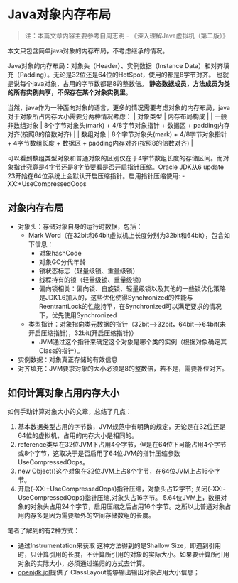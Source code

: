 # Java对象内存布局
> 注：本篇文章内容主要参考自周志明 - 《深入理解Java虚拟机（第二版）》

本文只包含简单java对象的内存布局，不考虑继承的情况。

Java对象的内存布局：对象头（Header）、实例数据（Instance Data）和对齐填充（Padding）。无论是32位还是64位的HotSpot，使用的都是8字节对齐。 也就是说每个java对象，占用的字节数都是8的整数倍。
**静态数据成员，方法成员为类的所有实例共享，不保存在某个对象实例里**。

当然，java作为一种面向对象的语言，更多的情况需要考虑对象的内存布局，java对于对象所占内存大小需要分两种情况考虑：
| 对象类型  | 内存布局构成 |
| 一般非数组对象 | 8个字节对象头(mark) + 4/8字节对象指针 + 数据区 + padding内存对齐(按照8的倍数对齐) |
| 数组对象 | 8个字节对象头(mark) + 4/8字节对象指针 + 4字节数组长度 + 数据区 + padding内存对齐(按照8的倍数对齐) |

可以看到数组类型对象和普通对象的区别仅在于4字节数组长度的存储区间。而对象指针究竟是4字节还是8字节要看是否开启指针压缩。Oracle JDK从6 update 23开始在64位系统上会默认开启压缩指针。启用指针压缩使用: -XX:+UseCompressedOops

## 对象内存布局
* 对象头：存储对象自身的运行时数据，包括：
   * Mark Word（在32bit和64bit虚拟机上长度分别为32bit和64bit），包含如下信息：
     * 对象hashCode
     * 对象GC分代年龄
     * 锁状态标志（轻量级锁、重量级锁）
     * 线程持有的锁（轻量级锁、重量级锁）
     * 偏向锁相关：偏向锁、自旋锁、轻量级锁以及其他的一些锁优化策略是JDK1.6加入的，这些优化使得Synchronized的性能与ReentrantLock的性能持平，在Synchronized可以满足要求的情况下，优先使用Synchronized
   * 类型指针：对象指向类元数据的指针（32bit-->32bit，64bit-->64bit(未开启压缩指针)，32bit(开启压缩指针)）
     * JVM通过这个指针来确定这个对象是哪个类的实例（根据对象确定其Class的指针）。
* 实例数据：对象真正存储的有效信息
* 对齐填充：JVM要求对象的大小必须是8的整数倍，若不是，需要补位对齐。

## 如何计算对象占用内存大小
如何手动计算对象大小的文章，总结了几点：
1. 基本数据类型占用的字节数，JVM规范中有明确的规定，无论是在32位还是64位的虚拟机，占用的内存大小是相同的。
2. reference类型在32位JVM下占用4个字节，但是在64位下可能占用4个字节或8个字节，这取决于是否启用了64位JVM的指针压缩参数UseCompressedOops。
3. new Object()这个对象在32位JVM上占8个字节，在64位JVM上占16个字节。
4. 开启(-XX:+UseCompressedOops)指针压缩，对象头占12字节; 关闭(-XX:-UseCompressedOops)指针压缩,对象头占16字节。
5.64位JVM上，数组对象的对象头占用24个字节，启用压缩之后占用16个字节。之所以比普通对象占用内存多是因为需要额外的空间存储数组的长度。

笔者了解到的有2种方式：
* 通过Instrumentation来获取
  这种方法得到的是Shallow Size，即遇到引用时，只计算引用的长度，不计算所引用的对象的实际大小。如果要计算所引用对象的实际大小，必须通过递归的方式去计算。
* [openjdk jol](http://openjdk.java.net/projects/code-tools/jol/)提供了 ClassLayout能够输出输出对象占用大小信息；
